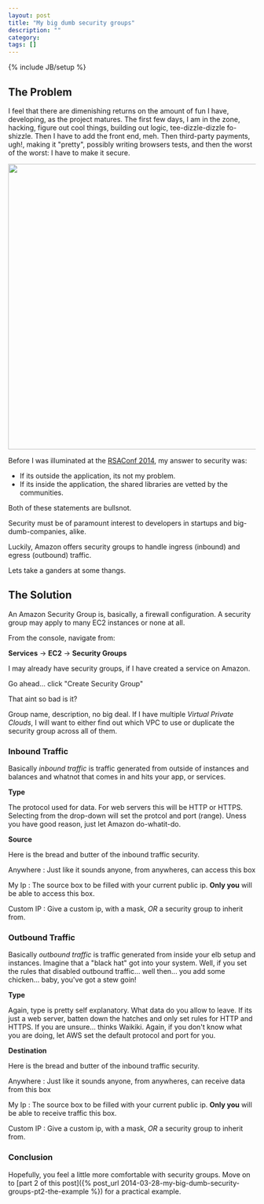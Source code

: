 ```yaml
---
layout: post
title: "My big dumb security groups"
description: ""
category: 
tags: []
---
```

{% include JB/setup %}

## The Problem ##

I feel that there are dimenishing returns on the amount of
fun I have, developing, as the project matures.  The first few days, I am in the zone,
hacking, figure out cool things, building out logic, tee-dizzle-dizzle
fo-shizzle.  Then I have to add the front end, meh.  Then third-party payments, ugh!, making it "pretty", possibly writing
browsers tests, and then the worst of the worst: I have to make it secure.

<img style="width: 580px"
src="http://s.quickmeme.com/img/b7/b7f9874f63c8e286f480801395e134a06409ebb52ba634e1d986d7620c0c2cbf.jpg"
/>

Before I was illuminated at the [RSAConf 2014](https://www.rsaconference.com/ "NSA All the Way"), my answer to security was:

+ If its outside the application, its not my problem.
+ If its inside the application, the shared libraries are vetted by the
communities.

Both of these statements are bullsnot.

Security must be of paramount interest to developers in startups and
big-dumb-companies, alike.

Luckily, Amazon offers security groups to handle ingress (inbound) and egress
(outbound) traffic.  

Lets take a ganders at some thangs.

## The Solution ##

An Amazon Security Group is, basically, a firewall configuration. A security
group may apply to many EC2 instances or none at all.

From the console, navigate from:

__Services__ &rarr; __EC2__ &rarr; __Security Groups__

I may already have security groups, if I have created a service on Amazon.

Go ahead... click "Create Security Group"

That aint so bad is it?

Group name, description, no big deal. If I have multiple _Virtual Private
Clouds_, I will want to either find out which VPC to use or duplicate the
security group across all of them.

### Inbound Traffic ###

Basically _inbound traffic_ is traffic generated from outside of instances and balances and
whatnot that comes in and hits your app, or services.

__Type__

The protocol used for data. For web servers this will be HTTP or HTTPS.
Selecting from the drop-down will set the protcol and port (range).  Uness you
have good reason, just let Amazon do-whatit-do.

__Source__

Here is the bread and butter of the inbound traffic security.

Anywhere
: Just like it sounds anyone, from anywheres, can access this box

My Ip
: The source box to be filled with  your current public ip. __Only you__ will be
able to access this box.

Custom IP
: Give a custom ip, with a mask, _OR_ a security group to inherit from.

### Outbound Traffic ###

Basically _outbound traffic_ is traffic generated from inside your elb setup and
instances. Imagine that a "black hat" got into your system. Well, if you set the
rules that disabled outbound traffic... well then... you add some chicken... baby,
you've got a stew goin!

__Type__

Again, type is pretty self explanatory. What data do you allow to leave. If its
just a web server, batten down the hatches and only set rules for HTTP and
HTTPS. If you are unsure... thinks Waikiki. Again, if you don't know what you
are doing, let AWS set the default protocol and port for you.


__Destination__

Here is the bread and butter of the inbound traffic security.

Anywhere
: Just like it sounds anyone, from anywheres, can receive data from this box

My Ip
: The source box to be filled with  your current public ip. __Only you__ will be
able to receive traffic this box.

Custom IP
: Give a custom ip, with a mask, _OR_ a security group to inherit from.


### Conclusion ###

Hopefully, you feel a little more comfortable with security groups. Move on to
[part 2 of this post]({% post_url 2014-03-28-my-big-dumb-security-groups-pt2-the-example %}) 
for a practical example.
